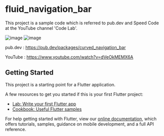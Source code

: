 # fluid_navigation_bar

This project is a sample code which is referred to pub.dev and Speed Code at the YouTube channel 'Code Lab'.

![image](https://user-images.githubusercontent.com/36909992/125261455-3dd76000-e33c-11eb-92d7-bb84e9b9e206.png)
![image](https://user-images.githubusercontent.com/36909992/125261386-2c8e5380-e33c-11eb-9493-257a1a42b2bd.png)

pub.dev : https://pub.dev/packages/curved_navigation_bar

YouTube : https://www.youtube.com/watch?v=dVeOkMEMX6A

## Getting Started

This project is a starting point for a Flutter application.

A few resources to get you started if this is your first Flutter project:

- [Lab: Write your first Flutter app](https://flutter.dev/docs/get-started/codelab)
- [Cookbook: Useful Flutter samples](https://flutter.dev/docs/cookbook)

For help getting started with Flutter, view our
[online documentation](https://flutter.dev/docs), which offers tutorials,
samples, guidance on mobile development, and a full API reference.
